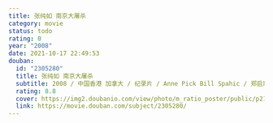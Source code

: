 ```yaml
---
title: 张纯如 南京大屠杀
category: movie
status: todo
rating: 0
year: "2008"
date: 2021-10-17 22:49:53
douban:
  id: "2305280"
  title: 张纯如 南京大屠杀
  subtitle: 2008 / 中国香港 加拿大 / 纪录片 / Anne Pick Bill Spahic / 郑启蕙
  rating: 8.8
  cover: https://img2.doubanio.com/view/photo/m_ratio_poster/public/p2167460363.jpg
  link: https://movie.douban.com/subject/2305280/
---
```


